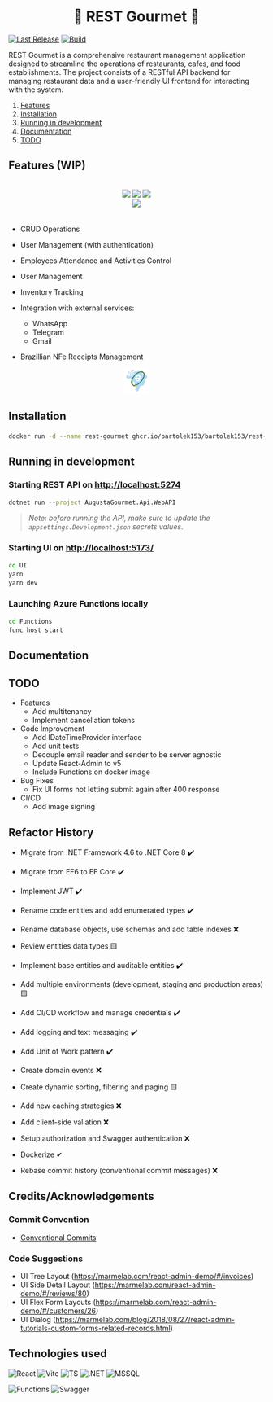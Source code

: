 
<h1 align='center'>
  🥄 REST Gourmet 🔪
</h1>

[![Last Release](https://img.shields.io/github/v/release/bartolek153/rest-gourmet?logo=github&label=latest&style=flat-square)](https://github.com/bartolek153/rest-gourmet/releases)
[![Build](https://img.shields.io/github/actions/workflow/status/bartolek153/rest-gourmet/image-build.yml?branch=main&logo=github&style=flat-square)](https://nightly.link/bartolek153/rest-gourmet/workflows/pipeline/master)

REST Gourmet is a comprehensive restaurant management application designed to streamline the operations of restaurants, cafes, and food establishments.
The project consists of a RESTful API backend for managing restaurant data and a user-friendly UI frontend for interacting with the system.

1. [Features](#Features)
2. [Installation](#installation)
3. [Running in development](#rundev)
4. [Documentation](#documentation)
5. [TODO](#todo)

## Features (WIP)

<div align='center'>
  </br>
  <img src="https://img.shields.io/badge/WhatsApp-25D366?style=for-the-badge&logo=whatsapp&logoColor=white" />
  <img src="https://img.shields.io/badge/Telegram-2CA5E0?style=for-the-badge&logo=telegram&logoColor=white" />
  <img src="https://img.shields.io/badge/Gmail-D14836?style=for-the-badge&logo=gmail&logoColor=white" />

  </br>
  <img src="https://img.shields.io/badge/JWT-000000?style=for-the-badge&logo=JSON%20web%20tokens&logoColor=white" />
  </br></br>
</div>

* CRUD Operations
* User Management (with authentication)
* Employees Attendance and Activities Control
* User Management
* Inventory Tracking
* Integration with external services:
  * WhatsApp
  * Telegram
  * Gmail

* Brazillian NFe Receipts Management

<div align='center'>
  <img src="/.github/assets/nfe.png" height=50 width=50 alt="NFe" />
</div>

## Installation

```bash
docker run -d --name rest-gourmet ghcr.io/bartolek153/bartolek153/rest-gourmet:latest
```

## Running in development

### Starting REST API on [http://localhost:5274](http://localhost:5274)

```bash
dotnet run --project AugustaGourmet.Api.WebAPI
```

 > *Note: before running the API, make sure to update the `appsettings.Development.json` secrets values*.

### Starting UI on [http://localhost:5173/](http://localhost:5173/)

```bash
cd UI
yarn
yarn dev
```

### Launching Azure Functions locally

```bash
cd Functions
func host start
```

## Documentation

## TODO

* Features
  * Add multitenancy
  * Implement cancellation tokens
* Code Improvement
  * Add IDateTimeProvider interface
  * Add unit tests
  * Decouple email reader and sender to be server agnostic
  * Update React-Admin to v5
  * Include Functions on docker image
* Bug Fixes
  * Fix UI forms not letting submit again after 400 response
* CI/CD
  * Add image signing

## Refactor History

* Migrate from .NET Framework 4.6 to .NET Core 8 ✔️
* Migrate from EF6 to EF Core ✔️
* Implement JWT ✔️
* Rename code entities and add enumerated types ✔️
* Rename database objects, use schemas and add table indexes ❌
* Review entities data types 🟨
* Implement base entities and auditable entities ✔️
* Add multiple environments (development, staging and production areas) 🟨
* Add CI/CD workflow and manage credentials ✔️
* Add logging and text messaging ✔️
* Add Unit of Work pattern ✔️
* Create domain events ❌
* Create dynamic sorting, filtering and paging 🟨
* Add new caching strategies ❌
* Add client-side valiation ❌
* Setup authorization and Swagger authentication ❌
* Dockerize ✔

* Rebase commit history (conventional commit messages) ❌

## Credits/Acknowledgements

### Commit Convention

* [Conventional Commits](https://www.conventionalcommits.org/en/v1.0.0/)

### Code Suggestions

* UI Tree Layout (<https://marmelab.com/react-admin-demo/#/invoices>)
* UI Side Detail Layout (<https://marmelab.com/react-admin-demo/#/reviews/80>)
* UI Flex Form Layouts (<https://marmelab.com/react-admin-demo/#/customers/26>)
* UI Dialog (<https://marmelab.com/blog/2018/08/27/react-admin-tutorials-custom-forms-related-records.html>)

## Technologies used

![React](https://img.shields.io/badge/React-20232A?style=for-the-badge&logo=react&logoColor=61DAFB)
![Vite](https://img.shields.io/badge/Vite-B73BFE?style=for-the-badge&logo=vite&logoColor=FFD62E)
![TS](https://img.shields.io/badge/ts--node-3178C6?style=for-the-badge&logo=ts-node&logoColor=white)
![.NET](https://img.shields.io/badge/.NET-512BD4?style=for-the-badge&logo=dotnet&logoColor=white)
![MSSQL](https://img.shields.io/badge/Microsoft_SQL_Server-CC2927?style=for-the-badge&logo=microsoft-sql-server&logoColor=white)

![Functions](https://img.shields.io/badge/Azure_Functions-0062AD?style=for-the-badge&logo=azure-functions&logoColor=white)
![Swagger](https://img.shields.io/badge/Swagger-85EA2D?style=for-the-badge&logo=Swagger&logoColor=white)
